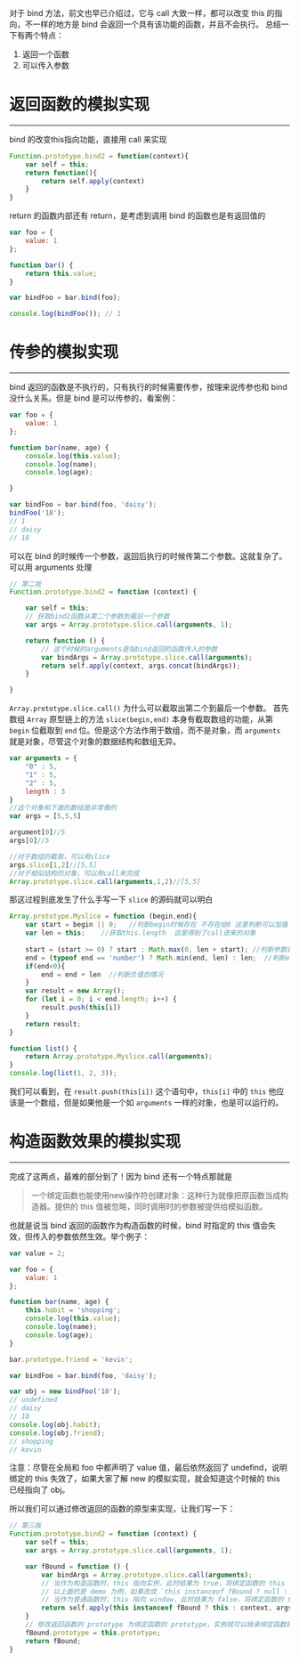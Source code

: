 对于 bind 方法，前文也早已介绍过，它与 call 大致一样，都可以改变 this 的指向，不一样的地方是 bind 会返回一个具有该功能的函数，并且不会执行。
总结一下有两个特点：
1. 返回一个函数
2. 可以传入参数

# 返回函数的模拟实现
___
bind 的改变this指向功能，直接用 call 来实现

```js
Function.prototype.bind2 = function(context){
	var self = this;
	return function(){
		return self.apply(context)
	}
}
```

return 的函数内部还有 return，是考虑到调用 bind 的函数也是有返回值的

```js
var foo = {
    value: 1
};

function bar() {
	return this.value;
}

var bindFoo = bar.bind(foo);

console.log(bindFoo()); // 1
```

# 传参的模拟实现
___
bind 返回的函数是不执行的，只有执行的时候需要传参，按理来说传参也和 bind 没什么关系。但是 bind 是可以传参的，看案例：

```js
var foo = {
    value: 1
};

function bar(name, age) {
    console.log(this.value);
    console.log(name);
    console.log(age);

}

var bindFoo = bar.bind(foo, 'daisy');
bindFoo('18');
// 1
// daisy
// 18
```

可以在 bind 的时候传一个参数，返回后执行的时候传第二个参数。这就复杂了。
可以用 arguments 处理

```js
// 第二版
Function.prototype.bind2 = function (context) {

    var self = this;
    // 获取bind2函数从第二个参数到最后一个参数
    var args = Array.prototype.slice.call(arguments, 1);

    return function () {
        // 这个时候的arguments是指bind返回的函数传入的参数
        var bindArgs = Array.prototype.slice.call(arguments);
        return self.apply(context, args.concat(bindArgs));
    }

}
```

`Array.prototype.slice.call()` 为什么可以截取出第二个到最后一个参数。
首先数组 `Array` 原型链上的方法 `slice(begin,end)` 本身有截取数组的功能，从第 `begin` 位截取到 `end` 位。但是这个方法作用于数组，而不是对象，而 `arguments` 就是对象，尽管这个对象的数据结构和数组无异。

```js
var arguments = {
	"0" : 5,
	"1" : 5,
	"2" : 5,
	length : 3
}
//这个对象和下面的数组是非常像的
var args = [5,5,5]

argument[0]//5
args[0]//5

//对于数组的截取，可以用slice
args.slice[1,2]//[5,5]
//对于相似结构的对象，可以用call来完成
Array.prototype.slice.call(arguments,1,2)//[5,5]
```

那这过程到底发生了什么手写一下 `slice` 的源码就可以明白

```js
Array.prototype.Myslice = function (begin,end){
	var start = begin || 0;   //判断begin时候存在 不存在给0 这里判断可以加强
	var len = this;    //获取this.length  这里得到了call进来的对象
	
	start = (start >= 0) ? start : Math.max(0, len + start); //判断参数是不是是不是大于1,负数情况下的begin取值
	end = (typeof end == 'number') ? Math.min(end, len) : len;  //判断end是不是大于this.length的长度
	if(end<0){
	    end = end + len  //判断负值的情况
	}
	var result = new Array();
	for (let i = 0; i < end.length; i++) {
	    result.push(this[i])
	}
	return result;
}

function list() {
	return Array.prototype.Myslice.call(arguments);
}
console.log(list(1, 2, 3));

```

我们可以看到，在  `result.push(this[i])` 这个语句中，`this[i]` 中的 `this` 他应该是一个数组，但是如果他是一个如 `arguments` 一样的对象，也是可以运行的。

# 构造函数效果的模拟实现
___
完成了这两点，最难的部分到了！因为 bind 还有一个特点那就是

> 一个绑定函数也能使用new操作符创建对象：这种行为就像把原函数当成构造器。提供的 this 值被忽略，同时调用时的参数被提供给模拟函数。

也就是说当 bind 返回的函数作为构造函数的时候，bind 时指定的 this 值会失效，但传入的参数依然生效。举个例子：

```js
var value = 2;

var foo = {
    value: 1
};

function bar(name, age) {
    this.habit = 'shopping';
    console.log(this.value);
    console.log(name);
    console.log(age);
}

bar.prototype.friend = 'kevin';

var bindFoo = bar.bind(foo, 'daisy');

var obj = new bindFoo('18');
// undefined
// daisy
// 18
console.log(obj.habit);
console.log(obj.friend);
// shopping
// kevin
```

注意：尽管在全局和 foo 中都声明了 value 值，最后依然返回了 undefind，说明绑定的 this 失效了，如果大家了解 new 的模拟实现，就会知道这个时候的 this 已经指向了 obj。

所以我们可以通过修改返回的函数的原型来实现，让我们写一下：
```js
// 第三版
Function.prototype.bind2 = function (context) {
    var self = this;
    var args = Array.prototype.slice.call(arguments, 1);

    var fBound = function () {
        var bindArgs = Array.prototype.slice.call(arguments);
        // 当作为构造函数时，this 指向实例，此时结果为 true，将绑定函数的 this 指向该实例，可以让实例获得来自绑定函数的值
        // 以上面的是 demo 为例，如果改成 `this instanceof fBound ? null : context`，实例只是一个空对象，将 null 改成 this ，实例会具有 habit 属性
        // 当作为普通函数时，this 指向 window，此时结果为 false，将绑定函数的 this 指向 context
        return self.apply(this instanceof fBound ? this : context, args.concat(bindArgs));
    }
    // 修改返回函数的 prototype 为绑定函数的 prototype，实例就可以继承绑定函数的原型中的值
    fBound.prototype = this.prototype;
    return fBound;
}

```
